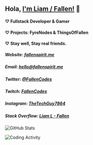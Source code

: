 ## Hola, [I'm Liam / Fallen!](https://fallenspirit.me) 👋

#### ♡ Fullstack Developer & Gamer
#### ♡ Projects: FyreNodes & ThingsOfFallen
#### ♡ Stay well, Stay real friends.

##### Website: [fallenspirit.me](https://fallenspirit.me)
##### Email: hello@fallenspirit.me
##### Twitter: [@FallenCodes](https://twitter.com/FallenCodes)
##### Twitch: [FallenCodes](https://twitch.tv/fallencodes)
##### Instagram: [TheTechGuy7864](https://instagram.com/thetechguy7864)
##### Stack Overflow: [Liam L - Fallen](https://stackoverflow.com/users/15903401/liam-l-fallen?tab=profile)

![GitHub Stats](https://github-readme-stats.vercel.app/api?username=TheFallenSpirit&count_private=true&show_icons=true&hide=issues&title_color=5c3a93&text+color=ffffff&hide_border=true&bg_color=0d1117&locale=en&icon_color=5c3a93)

![Coding Activity](https://wakatime.com/share/@Fallen/569da933-9581-4a28-a25e-e626c50b6a6a.svg)
